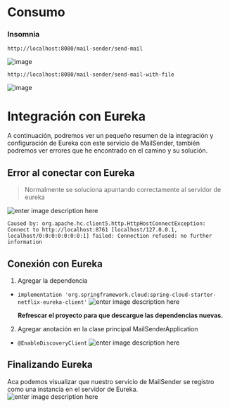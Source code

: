 # Consumo

### Insomnia

    http://localhost:8080/mail-sender/send-mail

![image](https://github.com/AlexGod05/mail-sender/assets/56901230/89e92064-9b9e-41f0-88ae-20efcc1b6645)

    http://localhost:8080/mail-sender/send-mail-with-file

![image](https://github.com/AlexGod05/mail-sender/assets/56901230/f67ad5a6-d745-41e2-ac6f-fad90c201184)


# Integración con Eureka

A continuación, podremos ver un pequeño resumen de la integración y configuración de Eureka con este servicio de MailSender, también podremos ver errores que he encontrado en el camino y su solución.

## Error al conectar con Eureka
> Normalmente se soluciona apuntando correctamente al servidor de eureka

![enter image description here](https://github.com/AlexGod05/mail-sender/assets/56901230/def6f0ae-9316-4b02-bbad-a381c751398e)   

    Caused by: org.apache.hc.client5.http.HttpHostConnectException: Connect to http://localhost:8761 [localhost/127.0.0.1, localhost/0:0:0:0:0:0:0:1] failed: Connection refused: no further information


 ## Conexión con Eureka
 1. Agregar la dependencia
 -  `implementation 'org.springframework.cloud:spring-cloud-starter-netflix-eureka-client'`
![enter image description here](https://github.com/AlexGod05/mail-sender/assets/56901230/5ae7bcd7-78f5-4dfd-b269-a50437cea192)

	**Refrescar el proyecto para que descargue las dependencias nuevas.**


2. Agregar anotación en la clase principal MailSenderApplication
- `@EnableDiscoveryClient`
![enter image description here](https://github.com/AlexGod05/mail-sender/assets/56901230/194cf752-6f95-42dc-9870-f1c98a8028f8)

## Finalizando Eureka

Aca podemos visualizar que nuestro servicio de MailSender se registro como una instancia en el servidor de Eureka.
![enter image description here](https://github.com/AlexGod05/mail-sender/assets/56901230/b5014111-e7af-484c-bcf6-e50878994a56)
